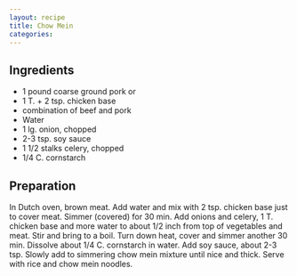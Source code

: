 ```yaml
---
layout: recipe
title: Chow Mein
categories:
---
```


## Ingredients

- 1 pound coarse ground pork or
- 1 T. + 2 tsp. chicken base
- combination of beef and pork
- Water
- 1 lg. onion, chopped
- 2-3 tsp. soy sauce
- 1 1/2 stalks celery, chopped
- 1/4 C. cornstarch

## Preparation

In Dutch oven, brown meat.  Add water and mix with 2 tsp. chicken base just to cover meat.  Simmer (covered) for 30 min.  Add onions and celery, 1 T. chicken base and more water to about 1/2 inch from top of vegetables and meat.  Stir and bring to a boil.  Turn down heat, cover and simmer another 30 min.  Dissolve about 1/4 C. cornstarch in water.  Add soy sauce, about 2-3 tsp.  Slowly add to simmering chow mein mixture until nice and thick.  Serve with rice and chow mein noodles.